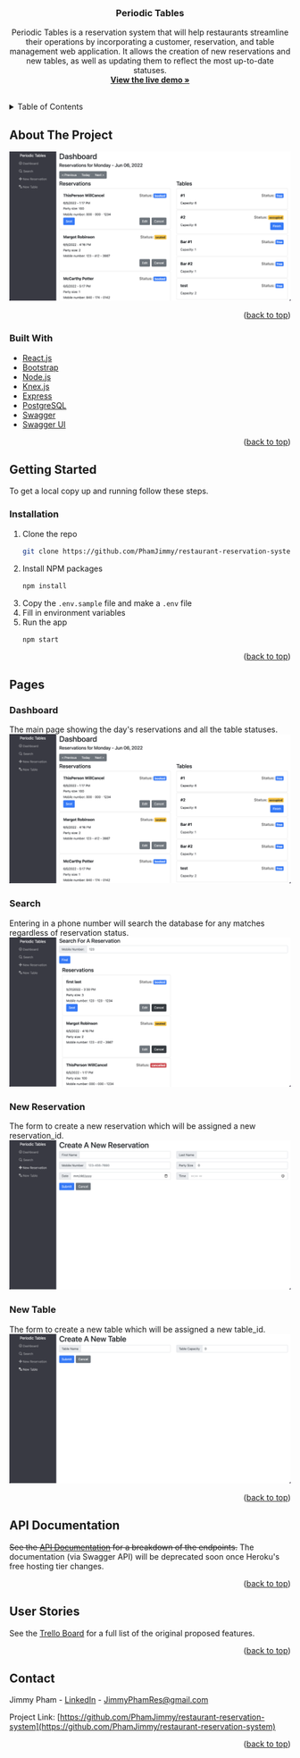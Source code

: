 <div id="top"></div>
<br />
<div align="center">

<h3 align="center">Periodic Tables</h3>

  <p align="center">
    Periodic Tables is a reservation system that will help restaurants streamline their operations by incorporating a customer, reservation, and table management web application. It allows the creation of new reservations and new tables, as well as updating them to reflect the most up-to-date statuses.
    <br />
    <a href="https://restaurant-reservation-system-frontend.vercel.app/dashboard"><strong>View the live demo »</strong></a>
    <br />
    <br />

  </p>
</div>



<!-- TABLE OF CONTENTS -->
<details>
  <summary>Table of Contents</summary>
  <ol>
    <li>
      <a href="#about-the-project">About The Project</a>
      <ul>
        <li><a href="#built-with">Built With</a></li>
      </ul>
    </li>
    <li>
      <a href="#getting-started">Getting Started</a>
      <ul>
        <li><a href="#installation">Installation</a></li>
      </ul>
    </li>
    <li><a href="#pages">Pages</a></li>
    <li><a href="#api-documentation">API Documentation</a></li>
    <li><a href="#user-stories">User Stories</a></li>
    <li><a href="#contact">Contact</a></li>
  </ol>
</details>



<!-- ABOUT THE PROJECT -->
## About The Project

<img src="./demo-screenshot.png">


<p align="right">(<a href="#top">back to top</a>)</p>



### Built With

* [React.js](https://reactjs.org/)
* [Bootstrap](https://getbootstrap.com)
* [Node.js](https://nodejs.org/en/)
* [Knex.js](https://knexjs.org/)
* [Express](https://expressjs.com/)
* [PostgreSQL](https://www.postgresql.org/)
* [Swagger](https://www.npmjs.com/package/express-jsdoc-swagger)
* [Swagger UI](https://www.npmjs.com/package/swagger-ui-express)

<p align="right">(<a href="#top">back to top</a>)</p>



<!-- GETTING STARTED -->
## Getting Started

To get a local copy up and running follow these steps.

### Installation
1. Clone the repo
   ```sh
   git clone https://github.com/PhamJimmy/restaurant-reservation-system.git
   ```
2. Install NPM packages
   ```sh
   npm install
   ```
4. Copy the `.env.sample` file and make a `.env` file
5. Fill in environment variables
6. Run the app
   ```sh
   npm start
   ```

<p align="right">(<a href="#top">back to top</a>)</p>



<!-- PAGE EXAMPLES -->
## Pages

### Dashboard
The main page showing the day's reservations and all the table statuses.
<img src="demo-screenshot.png">

### Search
Entering in a phone number will search the database for any matches regardless of reservation status.
<img src="demo-search-screenshot.png">

### New Reservation
The form to create a new reservation which will be assigned a new reservation_id.
<img src="demo-reservation-screenshot.png">

### New Table
The form to create a new table which will be assigned a new table_id.
<img src="demo-table-screenshot.png">

<p align="right">(<a href="#top">back to top</a>)</p>



<!-- API DOCUMENTATION -->
## API Documentation


~~See the [API Documentation](https://jpr-restaurant-res-backend.herokuapp.com/api-docs) for a breakdown of the endpoints.~~
The documentation (via Swagger API) will be deprecated soon once Heroku's free hosting tier changes.


<p align="right">(<a href="#top">back to top</a>)</p>



<!-- USER STORIES -->
## User Stories

See the [Trello Board](https://trello.com/b/r84KFJ7N/restaurant-reservation-system) for a full list of the original proposed features.

<p align="right">(<a href="#top">back to top</a>)</p>



<!-- CONTACT -->
## Contact

Jimmy Pham - [LinkedIn](https://www.linkedin.com/in/jimmy-pham-res/) - JimmyPhamRes@gmail.com

Project Link: [https://github.com/PhamJimmy/restaurant-reservation-system](https://github.com/PhamJimmy/restaurant-reservation-system)

<p align="right">(<a href="#top">back to top</a>)</p>
